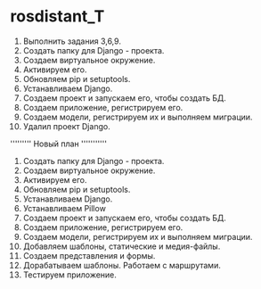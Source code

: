 # rosdistant_T

1. Выполнить задания 3,6,9. 
2. Создать папку для Django - проекта.
3. Создаем виртуальное окружение.
4. Активируем его.
5. Обновляем pip и setuptools.
6. Устанавливаем Django. 
7. Создаем проект и запускаем его, чтобы создать БД.
8. Создаем приложение, регистрируем его.  
9. Создаем модели, регистрируем их и выполняем миграции. 
10. Удалил проект Django. 

''''''''' Новый план '''''''''''
1. Создать папку для Django - проекта.
2. Создаем виртуальное окружение.
3. Активируем его.
4. Обновляем pip и setuptools.
5. Устанавливаем Django. 
6. Устанавливаем Pillow
7. Создаем проект и запускаем его, чтобы создать БД.
8. Создаем приложение, регистрируем его.  
9. Создаем модели, регистрируем их и выполняем миграции. 
10. Добавляем шаблоны, статические и медия-файлы.
11. Создаем представления и формы. 
12. Дорабатываем шаблоны. Работаем с маршрутами. 
13. Тестируем приложение.  